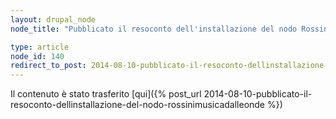 ```yaml
---
layout: drupal_node
node_title: "Pubblicato il resoconto dell'installazione del nodo RossiniMusicaDalleOnde"

type: article
node_id: 140
redirect_to_post: 2014-08-10-pubblicato-il-resoconto-dellinstallazione-del-nodo-rossinimusicadalleonde
---
```


Il contenuto è stato trasferito [qui]({% post_url 2014-08-10-pubblicato-il-resoconto-dellinstallazione-del-nodo-rossinimusicadalleonde %})